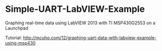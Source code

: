 # Simple-UART-LabVIEW-Example
Graphing real-time data using LabVIEW 2013 with TI MSP430G2553 on a Launchpad

Tutorial: http://mcuhq.com/12/graphing-uart-data-with-labview-example-using-msp430
